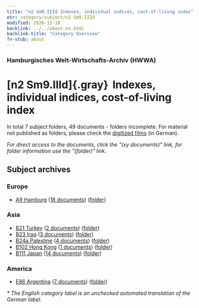```yaml
---
title: "n2 Sm9.IIId Indexes, individual indices, cost-of-living index"
etr: category/subject/n2 Sm9.IIId
modified: 2020-12-18
backlink: ../../about.en.html
backlink-title: "Category Overview"
fn-stub: about
---
```


### Hamburgisches Welt-Wirtschafts-Archiv (HWWA)
# [n2 Sm9.IIId]{.gray}&#8201; Indexes, individual indices, cost-of-living index&#160; 





In total 7 subject folders, 49 documents - folders incomplete.
For material not published as folders, please check the [digitized films](/film/h1_sh) (in German).

_For direct access to the documents, click the "(xy documents)" link, for folder information use the "(folder)" link._

## Subject archives



### Europe

- [A9 Hamburg](../../../geo/about.en.html#A9) (<a href="https://dfg-viewer.de/show/?tx_dlf[id]=https://pm20.zbw.eu/mets/sh/1409xx/140905/1449xx/144987/public.mets.en.xml" target="_blank">18 documents</a>) ([folder](http://purl.org/pressemappe20/folder/sh/140905,144987))

### Asia

- [B21 Turkey](../../../geo/about.en.html#B21) (<a href="https://dfg-viewer.de/show/?tx_dlf[id]=https://pm20.zbw.eu/mets/sh/1411xx/141111/1449xx/144987/public.mets.en.xml" target="_blank">2 documents</a>) ([folder](http://purl.org/pressemappe20/folder/sh/141111,144987))
- [B23 Iraq](../../../geo/about.en.html#B23) (<a href="https://dfg-viewer.de/show/?tx_dlf[id]=https://pm20.zbw.eu/mets/sh/1411xx/141113/1449xx/144987/public.mets.en.xml" target="_blank">3 documents</a>) ([folder](http://purl.org/pressemappe20/folder/sh/141113,144987))
- [B24a Palestine](../../../geo/about.en.html#B24a) (<a href="https://dfg-viewer.de/show/?tx_dlf[id]=https://pm20.zbw.eu/mets/sh/1411xx/141115/1449xx/144987/public.mets.en.xml" target="_blank">4 documents</a>) ([folder](http://purl.org/pressemappe20/folder/sh/141115,144987))
- [B102 Hong Kong](../../../geo/about.en.html#B102) (<a href="https://dfg-viewer.de/show/?tx_dlf[id]=https://pm20.zbw.eu/mets/sh/1412xx/141268/1449xx/144987/public.mets.en.xml" target="_blank">1 documents</a>) ([folder](http://purl.org/pressemappe20/folder/sh/141268,144987))
- [B111 Japan](../../../geo/about.en.html#B111) (<a href="https://dfg-viewer.de/show/?tx_dlf[id]=https://pm20.zbw.eu/mets/sh/1412xx/141272/1449xx/144987/public.mets.en.xml" target="_blank">14 documents</a>) ([folder](http://purl.org/pressemappe20/folder/sh/141272,144987))

### America

- [E86 Argentina](../../../geo/about.en.html#E86) (<a href="https://dfg-viewer.de/show/?tx_dlf[id]=https://pm20.zbw.eu/mets/sh/1416xx/141692/1449xx/144987/public.mets.en.xml" target="_blank">7 documents</a>) ([folder](http://purl.org/pressemappe20/folder/sh/141692,144987))


_* The English category label is an unchecked automated translation of the German label._


